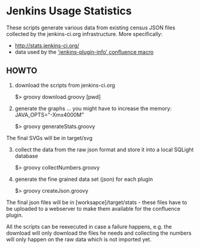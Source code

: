 Jenkins Usage Statistics
========================

These scripts generate various data from existing census JSON files collected by the jenkins-ci.org infrastructure.
More specifically:

- http://stats.jenkins-ci.org/
- data used by the ['jenkins-plugin-info' confluence macro](https://github.com/jenkinsci/backend-jenkins-plugin-info-plugin)


HOWTO
-----

1. download the scripts from jenkins-ci.org

   $> groovy download.groovy [pwd]

2. generate the graphs
   ... you might have to increase the memory: JAVA_OPTS="-Xmx4000M"

   $> groovy generateStats.groovy

The final SVGs will be in target/svg


3. collect the data from the raw json format and store it into a local SQLight database
   
    $> groovy collectNumbers.groovy

4. generate the fine grained data set (json) for each plugin
   
    $> groovy createJson.groovy

The final json files will be in [worksapce]/target/stats - these files have to be uploaded to a webserver to make them available for the confluence plugin.


All the scripts can be reexecuted in case a failure happens, e.g. the download will only download the files he needs and collecting the numbers will only happen on the raw data which is not imported yet.
